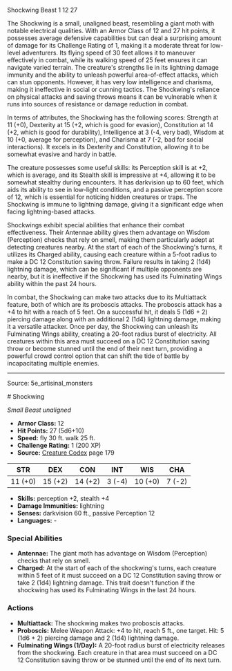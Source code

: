 <MonsterName/>Shockwing</MonsterName>
<CreatureType/>Beast</CreatureType>
<CR/>1</CR>
<AC/>12</AC>
<HP/>27</HP>
<summary>The Shockwing is a small, unaligned beast, resembling a giant moth with notable electrical qualities. With an Armor Class of 12 and 27 hit points, it possesses average defensive capabilities but can deal a surprising amount of damage for its Challenge Rating of 1, making it a moderate threat for low-level adventurers. Its flying speed of 30 feet allows it to maneuver effectively in combat, while its walking speed of 25 feet ensures it can navigate varied terrain. The creature's strengths lie in its lightning damage immunity and the ability to unleash powerful area-of-effect attacks, which can stun opponents. However, it has very low intelligence and charisma, making it ineffective in social or cunning tactics. The Shockwing's reliance on physical attacks and saving throws means it can be vulnerable when it runs into sources of resistance or damage reduction in combat.</summary>

<detail>

In terms of attributes, the Shockwing has the following scores: Strength at 11 (+0), Dexterity at 15 (+2, which is good for evasion), Constitution at 14 (+2, which is good for durability), Intelligence at 3 (-4, very bad), Wisdom at 10 (+0, average for perception), and Charisma at 7 (-2, bad for social interactions). It excels in its Dexterity and Constitution, allowing it to be somewhat evasive and hardy in battle.

The creature possesses some useful skills: its Perception skill is at +2, which is average, and its Stealth skill is impressive at +4, allowing it to be somewhat stealthy during encounters. It has darkvision up to 60 feet, which aids its ability to see in low-light conditions, and a passive perception score of 12, which is essential for noticing hidden creatures or traps. The Shockwing is immune to lightning damage, giving it a significant edge when facing lightning-based attacks.

Shockwings exhibit special abilities that enhance their combat effectiveness. Their Antennae ability gives them advantage on Wisdom (Perception) checks that rely on smell, making them particularly adept at detecting creatures nearby. At the start of each of the Shockwing's turns, it utilizes its Charged ability, causing each creature within a 5-foot radius to make a DC 12 Constitution saving throw. Failure results in taking 2 (1d4) lightning damage, which can be significant if multiple opponents are nearby, but it is ineffective if the Shockwing has used its Fulminating Wings ability within the past 24 hours.

In combat, the Shockwing can make two attacks due to its Multiattack feature, both of which are its proboscis attacks. The proboscis attack has a +4 to hit with a reach of 5 feet. On a successful hit, it deals 5 (1d6 + 2) piercing damage along with an additional 2 (1d4) lightning damage, making it a versatile attacker. Once per day, the Shockwing can unleash its Fulminating Wings ability, creating a 20-foot radius burst of electricity. All creatures within this area must succeed on a DC 12 Constitution saving throw or become stunned until the end of their next turn, providing a powerful crowd control option that can shift the tide of battle by incapacitating multiple enemies.</detail>



---

Source: 5e_artisinal_monsters

<statblock>
# Shockwing

*Small* *Beast* *unaligned*

- **Armor Class:** 12
- **Hit Points:** 27 (5d6+10)
- **Speed:** fly 30 ft. walk 25 ft.
- **Challenge Rating:** 1 (200 XP)
- **Source:** [Creature Codex](https://koboldpress.com/kpstore/product/creature-codex-for-5th-edition-dnd) page 179

| STR | DEX | CON | INT | WIS | CHA |
| --- | --- | --- | --- | --- | --- |
| 11 (+0) | 15 (+2) | 14 (+2) | 3 (-4) | 10 (+0) | 7 (-2) |

- **Skills:** perception +2, stealth +4
- **Damage Immunities:** lightning
- **Senses:** darkvision 60 ft., passive Perception 12
- **Languages:** -

### Special Abilities

- **Antennae:** The giant moth has advantage on Wisdom (Perception) checks that rely on smell.
- **Charged:** At the start of each of the shockwing's turns, each creature within 5 feet of it must succeed on a DC 12 Constitution saving throw or take 2 (1d4) lightning damage. This trait doesn't function if the shockwing has used its Fulminating Wings in the last 24 hours.

### Actions

- **Multiattack:** The shockwing makes two proboscis attacks.
- **Proboscis:** Melee Weapon Attack: +4 to hit, reach 5 ft., one target. Hit: 5 (1d6 + 2) piercing damage and 2 (1d4) lightning damage.
- **Fulminating Wings (1/Day):** A 20-foot radius burst of electricity releases from the shockwing. Each creature in that area must succeed on a DC 12 Constitution saving throw or be stunned until the end of its next turn.


</statblock>


